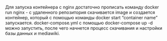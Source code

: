 Для запуска контейнера с nginx достаточно прописать команду docker 
run nginx - с удаленного репозитория скачивается image и создается 
контейнер, который с помощью команды docker start “container name” 
запускается.
docker-compose.yml с помощью docker-compose up -d можно запустить, 
после чего начнется процесс скачивания и настройки базы данных и 
mediawiki. 